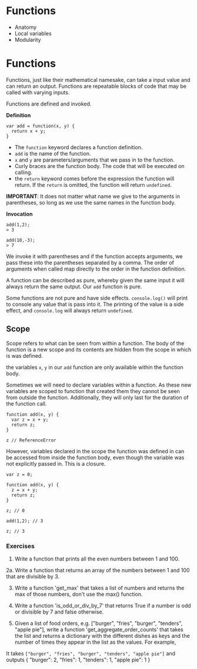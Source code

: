 # Functions
- Anatomy
- Local variables
- Modularity

# Functions

Functions, just like their mathematical namesake, can take a input value and can return an output. Functions are repeatable blocks of code that may be called with varying inputs.

Functions are defined and invoked.

**Definition**
```
var add = function(x, y) {
  return x + y;
}
```

* The `function` keyword declares a function definition.
* `add` is the name of the function.
* `x` and `y` are parameters/arguments that we pass in to the function.
* Curly braces are the function body. The code that will be executed on calling.
* the `return` keyword comes before the expression the function will return. If the `return` is omitted, the function will return `undefined`.

**IMPORTANT**: It does not matter what name we give to the arguments in parentheses, so long as we use the same names in the function body.

**Invocation**

```
add(1,2);
> 3

add(10,-3);
> 7
```

We invoke it with parentheses and if the function accepts arguments, we pass these into the parentheses separated by a comma. The order of arguments when called map directly to the order in the function definition.

A function can be described as pure, whereby given the same input it will always return the same output. Our `add` function is pure.

Some functions are not pure and have side effects. `console.log()` will print to console any value that is pass into it. The printing of the value is a side effect, and `console.log` will always return `undefined`.

## Scope

Scope refers to what can be seen from within a function. The body of the function is a new scope and its contents are hidden from the scope in which is was defined.

the variables `x`, `y` in our `add` function are only available within the function body.

Sometimes we will need to declare variables within a function. As these new variables are scoped to function that created them they cannot be seen from outside the function. Additionally, they will only last for the duration of the function call.

```
function add(x, y) {
  var z = x + y;
  return z;
}

z // ReferenceError
```

However, variables declared in the scope the function was defined in can be accessed from inside the function body, even though the variable was not explicitly passed in. This is a closure.

```
var z = 0;

function add(x, y) {
  z = x + y;
  return z;
}

z; // 0

add(1,2); // 3

z; // 3
```

### Exercises

1. Write a function that prints all the even numbers between 1 and 100.

2a. Write a function that returns an array of the numbers between 1 and 100 that are divisible by 3.

3. Write a function 'get_max' that takes a list of numbers and returns the max of those numbers, don't use the max() function.

4. Write a function 'is_odd_or_div_by_7' that returns True if a number is odd or divisible by 7 and false otherwise.

5. Given a list of food orders, e.g. ["burger", "fries", "burger", "tenders", "apple pie"], write a function 'get_aggregate_order_counts' that takes the list
and returns a dictionary with the different dishes as keys and the number of times they appear in the list as the values. For example,

It takes `["burger", "fries", "burger", "tenders", "apple pie"]` and outputs
    {
       "burger": 2,
       "fries": 1,
       "tenders": 1,
       "apple pie": 1
    }
